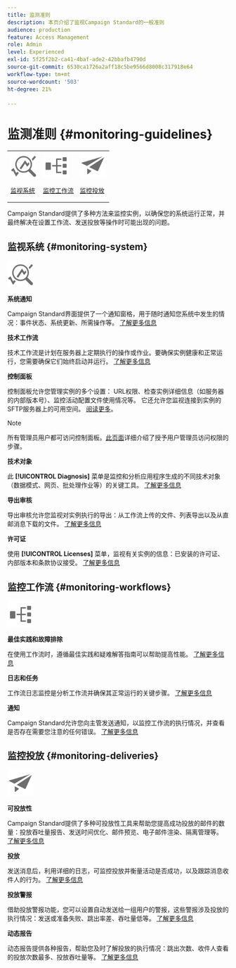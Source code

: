 ```yaml
---
title: 监测准则
description: 本页介绍了监视Campaign Standard的一般准则
audience: production
feature: Access Management
role: Admin
level: Experienced
exl-id: 5f25f2b2-ca41-4baf-ade2-42bbafb4790d
source-git-commit: 6530ca1726a2aff18c5be9566d8008c317918e64
workflow-type: tm+mt
source-wordcount: '503'
ht-degree: 21%

---
```


# 监测准则 {#monitoring-guidelines}

<table>
<tr><td><img src="assets/do-not-localize/icon_system.svg" width="60px"><p><a href="#monitoring-system">监视系统</a></p></td>
<td><img src="assets/do-not-localize/icon_workflows.svg" width="60px"><p><a href="#moniroting-workflows">监控工作流</a></p></td>
<td><img src="assets/do-not-localize/icon_send.svg" width="60px"><p><a href="#monitoring-deliveries">监控投放</a></p></td></tr>
</table>

Campaign Standard提供了多种方法来监控实例，以确保您的系统运行正常，并最终解决在设置工作流、发送投放等操作时可能出现的问题。

## 监视系统 {#monitoring-system}

<img src="assets/do-not-localize/icon_system.svg" width="60px">

**系统通知**

Campaign Standard界面提供了一个通知窗格，用于随时通知您系统中发生的情况：事件状态、系统更新、所需操作等。 [了解更多信息](../../start/using/interface-description.md#top-bar)


**技术工作流**

技术工作流是计划在服务器上定期执行的操作或作业。要确保实例健康和正常运行，您需要确保它们始终启动并运行。 [了解更多信息](../../administration/using/technical-workflows.md)

**控制面板**

控制面板允许您管理实例的多个设置： URL权限、检查实例详细信息（如服务器的内部版本号）、监控活动配置文件使用情况等。 它还允许您监视连接到实例的SFTP服务器上的可用空间。 [阅读更多](https://experienceleague.adobe.com/docs/control-panel/using/control-panel-home.html?lang=zh-Hans)。

>[!NOTE]
>
>所有管理员用户都可访问控制面板。[此页面](https://experienceleague.adobe.com/docs/control-panel/using/discover-control-panel/managing-permissions.html?lang=zh-Hans#discover-control-panel)详细介绍了授予用户管理员访问权限的步骤。

**技术对象**

此 **[!UICONTROL Diagnosis]** 菜单是监控和分析应用程序生成的不同技术对象（数据模式、网页、批处理作业等）的关键工具。 [了解更多信息](../../developing/using/monitoring-data-model-changes.md)

**导出审核**

导出审核允许您监视对实例执行的导出：从工作流上传的文件、列表导出以及从直邮消息下载的文件。
[了解更多信息](../../administration/using/auditing-export-logs.md)

**许可证**

使用 **[!UICONTROL Licenses]** 菜单，监视有关实例的信息：已安装的许可证、内部版本和条款协议接受。
[了解更多信息](../../administration/using/licenses.md)

## 监控工作流 {#monitoring-workflows}

<img src="assets/do-not-localize/icon_workflows.svg" width="60px">

**最佳实践和故障排除**

在使用工作流时，遵循最佳实践和疑难解答指南可以帮助提高性能。
[了解更多信息](../../automating/using/best-practices-workflows.md)

**日志和任务**

工作流日志监控是分析工作流并确保其正常运行的关键步骤。
[了解更多信息](../../automating/using/monitoring-workflow-execution.md#workflow-log-and-tasks)

**通知**

Campaign Standard允许您向主管发送通知，以监控工作流的执行情况，并查看是否存在需要您注意的任何错误。
[了解更多信息](../../automating/using/monitoring-workflow-execution.md#error-management)

## 监控投放 {#monitoring-deliveries}

<img src="assets/do-not-localize/icon_send.svg" width="60px">

**可投放性**

Campaign Standard提供了多种可投放性工具来帮助您提高成功投放的邮件的数量：投放吞吐量报告、发送时间优化、邮件预览、电子邮件渲染、隔离管理等。
[了解更多信息](../../sending/using/about-deliverability.md)

**投放**

发送消息后，利用详细的日志，可监控投放并衡量活动是否成功，以及跟踪消息收件人的行为。
[了解更多信息](../../sending/using/monitoring-a-delivery.md)

**投放警报**

借助投放警报功能，您可以设置自动发送给一组用户的警报，这些警报涉及投放的执行情况：发送或准备失败、跳出率差、吞吐量低等。
[了解更多信息](../../sending/using/receiving-alerts-when-failures-happen.md)

**动态报告**

动态报告提供各种报告，帮助您及时了解投放的执行情况：跳出次数、收件人查看的投放次数最多、投放吞吐量等。
[了解更多信息](../../reporting/using/about-dynamic-reports.md)
